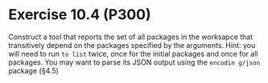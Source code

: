 # Exercise 10.4 (P300)

Construct a tool that reports the set of all packages in the worksapce that transitively depend on the packages specified by the arguments.
Hint: you will need to run `to list` twice, once for the initial packages and once for all packages.
You may want to parse its JSON output using the `encodin g/json` package (§4.5)
